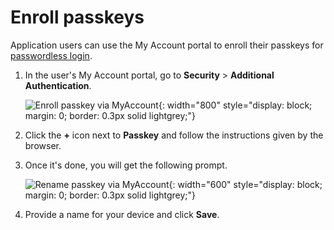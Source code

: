 # Enroll passkeys

Application users can use the My Account portal to enroll their passkeys for [passwordless login]({{base_path}}/guides/authentication/passwordless-login/add-passwordless-login-with-passkey/).


1. In the user's My Account portal, go to **Security** > **Additional Authentication**.

    ![Enroll passkey via MyAccount]({{base_path}}/assets/img/guides/passwordless/passkey/register-security-key-via-myaccount.png){: width="800" style="display: block; margin: 0; border: 0.3px solid lightgrey;"}

2. Click the **+** icon next to **Passkey** and follow the instructions given by the browser.

3. Once it's done, you will get the following prompt.

    ![Rename passkey via MyAccount]({{base_path}}/assets/img/guides/passwordless/passkey/rename-security-key-via-myaccount.png){: width="600" style="display: block; margin: 0; border: 0.3px solid lightgrey;"}

4. Provide a name for your device and click **Save**.